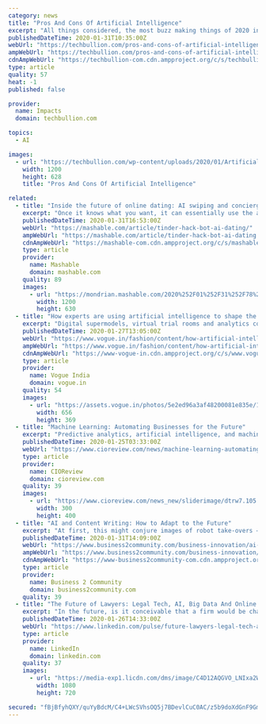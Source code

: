 ```yaml
---
category: news
title: "Pros And Cons Of Artificial Intelligence"
excerpt: "All things considered, the most buzz making things of 2020 in the innovation area are Artificial Intelligence or the extremely popular AI, Machine learning and the information science advancements. Yet, the most occurring of these three, the AI has been certainly taken into such huge numbers of possibilities while choosing to manufacture a ..."
publishedDateTime: 2020-01-31T10:35:00Z
webUrl: "https://techbullion.com/pros-and-cons-of-artificial-intelligence/"
ampWebUrl: "https://techbullion.com/pros-and-cons-of-artificial-intelligence/amp/"
cdnAmpWebUrl: "https://techbullion-com.cdn.ampproject.org/c/s/techbullion.com/pros-and-cons-of-artificial-intelligence/amp/"
type: article
quality: 57
heat: -1
published: false

provider:
  name: Impacts
  domain: techbullion.com

topics:
  - AI

images:
  - url: "https://techbullion.com/wp-content/uploads/2020/01/Artificial-Intelligence.png"
    width: 1200
    height: 628
    title: "Pros And Cons Of Artificial Intelligence"

related:
  - title: "Inside the future of online dating: AI swiping and concierge bots"
    excerpt: "Once it knows what you want, it can essentially use the apps for you. They’re posted on Github; here is the exact one that Winters used, but there are many more — such as the Bernie AI. These facts alone have led some people to wring their hands and mourn the ways of olde, like meeting through at church or through friends at work."
    publishedDateTime: 2020-01-31T16:53:00Z
    webUrl: "https://mashable.com/article/tinder-hack-bot-ai-dating/"
    ampWebUrl: "https://mashable.com/article/tinder-hack-bot-ai-dating.amp"
    cdnAmpWebUrl: "https://mashable-com.cdn.ampproject.org/c/s/mashable.com/article/tinder-hack-bot-ai-dating.amp"
    type: article
    provider:
      name: Mashable
      domain: mashable.com
    quality: 89
    images:
      - url: "https://mondrian.mashable.com/2020%252F01%252F31%252F78%252F2cf65c6ab12943cb81d1691f4bb64888.ea787.png%252F1200x630.png?signature=y2owegQIwA9L6yfJDveE8u36QJI="
        width: 1200
        height: 630
  - title: "How experts are using artificial intelligence to shape the future of fashion"
    excerpt: "Digital supermodels, virtual trial rooms and analytics could possibly change the way we shop in the future. In the age of artificial intelligence, analytics and big data—which collectively translate unstructured data to meaningful solutions, trends and patterns—how does the fashion industry keep up? For instance, excess stock arises from ..."
    publishedDateTime: 2020-01-27T13:05:00Z
    webUrl: "https://www.vogue.in/fashion/content/how-artificial-intelligence-ai-can-shape-future-of-fashion"
    ampWebUrl: "https://www.vogue.in/fashion/content/how-artificial-intelligence-ai-can-shape-future-of-fashion?amp"
    cdnAmpWebUrl: "https://www-vogue-in.cdn.ampproject.org/c/s/www.vogue.in/fashion/content/how-artificial-intelligence-ai-can-shape-future-of-fashion?amp"
    type: article
    provider:
      name: Vogue India
      domain: vogue.in
    quality: 54
    images:
      - url: "https://assets.vogue.in/photos/5e2ed96a3af48200081e835e/16:9/w_1920,c_limit/f.jpg"
        width: 656
        height: 369
  - title: "Machine Learning: Automating Businesses for the Future"
    excerpt: "Predictive analytics, artificial intelligence, and machine learning enhances the consumer-centric services and has changed the ways different business activities are performed. The most immediate way by which businesses utilize machine learning is for bettering their competitiveness by automating back-office processes. The majority of which is ..."
    publishedDateTime: 2020-01-25T03:33:00Z
    webUrl: "https://www.cioreview.com/news/machine-learning-automating-businesses-for-the-future-nid-31096-cid-207.html"
    type: article
    provider:
      name: CIOReview
      domain: cioreview.com
    quality: 39
    images:
      - url: "https://www.cioreview.com/news_new/sliderimage/dtrw7.105.jpg"
        width: 300
        height: 400
  - title: "AI and Content Writing: How to Adapt to the Future"
    excerpt: "At first, this might conjure images of robot take-overs — but the reality is much simpler and much less scary. In fact, artificial intelligence is something we use everyday ... Public Relations agency known for turning companies and executives, including start-ups, into industry icons. Her company uses PR, inbound and content marketing ..."
    publishedDateTime: 2020-01-31T14:09:00Z
    webUrl: "https://www.business2community.com/business-innovation/ai-and-content-writing-how-to-adapt-to-the-future-02279835"
    ampWebUrl: "https://www.business2community.com/business-innovation/ai-and-content-writing-how-to-adapt-to-the-future-02279835/amp"
    cdnAmpWebUrl: "https://www-business2community-com.cdn.ampproject.org/c/s/www.business2community.com/business-innovation/ai-and-content-writing-how-to-adapt-to-the-future-02279835/amp"
    type: article
    provider:
      name: Business 2 Community
      domain: business2community.com
    quality: 39
  - title: "The Future of Lawyers: Legal Tech, AI, Big Data And Online Courts"
    excerpt: "In the future, is it conceivable that a firm would be charged with legal malpractice if they didn't use artificial intelligence (AI)? It certainly is. Today, artificial intelligence offers a solution to solve or at least make the access-to-justice issue better and completely transform our traditional legal system. Here's what you need to know ..."
    publishedDateTime: 2020-01-26T14:33:00Z
    webUrl: "https://www.linkedin.com/pulse/future-lawyers-legal-tech-ai-big-data-online-courts-bernard-marr"
    type: article
    provider:
      name: LinkedIn
      domain: linkedin.com
    quality: 37
    images:
      - url: "https://media-exp1.licdn.com/dms/image/C4D12AQGVO_LNIxa2WQ/article-cover_image-shrink_720_1280/0?e=1585785600&v=beta&t=Dm9RpsRpWHAfyEr5JC9kyR5NNqQaqxaSrl09ignGyN4"
        width: 1080
        height: 720

secured: "fBjBfyhQXY/quYyBdcM/C4+LWcSVhsOQ5j7BDevlCuC0AC/z5b9doXdGnF9GmptizXM8wZjPgbt0E1q5bZdrZ4zvbiXc5REzBRfHNKB6gHVO2PDDriwrQ4euXLXrHSUSYXOLk7s/+vpqRHOOF1rgYgp6/5lLqlp8vcbqL4b6sICnFp7irFM5C45Bpi/En2nUbEbsTzZuaMZZ8ZTDZi2FrIrFvdsUcL0w8XB7qA7IrFx6dSE3pszNDdMzGvV3bVZa3f4O3QodOc8MAJs9Pv6Cl2RgntVWe7QcliYHq7L3czG7xtYLlM6Sb+yclbWnTiCn/3nT0ZcGtNJndvpqKhGgEzCpIs+0wkOaWokVb94bbxxArBWkiFQTYMYWiQZxpAF4jGUmpTD1kX+k+GwS5Ns99m7OBr6Ghm4I3pKmS7CK3giSMXFyFUtXUgX1SvjOVKXNvjmFg467JhktH523Xnb4WcTEHwl6j8O7bcKXxKH9Aog=;vm/HtGBrHYrW/uj9O0vu6w=="
---
```


